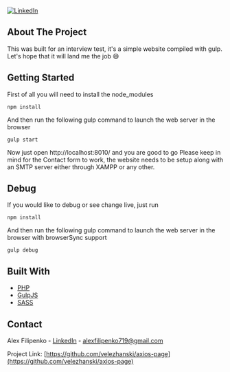 [![LinkedIn][linkedin-shield]][linkedin-url]

## About The Project
This was built for an interview test, it's a simple website compiled with gulp. Let's hope that it will land me the job :smile:

## Getting Started
First of all you will need to install the node_modules
```
npm install
```
And then run the following gulp command to launch the web server in the browser
```
gulp start
```
Now just open http://localhost:8010/ and you are good to go
Please keep in mind for the Contact form to work, the website needs to be setup along with an SMTP server either through XAMPP or any other. 

## Debug
If you would like to debug or see change live, just run
```
npm install
```
And then run the following gulp command to launch the web server in the browser with browserSync support
```
gulp debug
```

## Built With
* [PHP](https://www.php.net/)
* [GulpJS](https://gulpjs.com/)
* [SASS](https://sass-lang.com/)

## Contact
Alex Filipenko - [LinkedIn](https://www.linkedin.com/in/afilipenko) - alexfilipenko719@gmail.com

Project Link: [https://github.com/velezhanski/axios-page](https://github.com/velezhanski/axios-page)


<!-- LINKS -->
[linkedin-shield]: https://img.shields.io/badge/-LinkedIn-black.svg?style=flat-square&logo=linkedin&colorB=555
[linkedin-url]: https://linkedin.com/in/afilipenko
